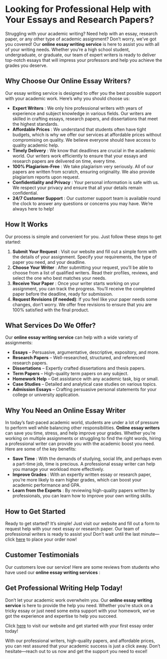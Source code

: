 # Looking for Professional Help with Your Essays and Research Papers?

Struggling with your academic writing? Need help with an essay, research paper, or any other type of academic assignment? Don’t worry, we’ve got you covered! Our **online essay writing service** is here to assist you with all of your writing needs. Whether you’re a high school student, undergraduate, or graduate, our team of expert writers is ready to deliver top-notch essays that will impress your professors and help you achieve the grades you deserve.

## Why Choose Our Online Essay Writers?

Our essay writing service is designed to offer you the best possible support with your academic work. Here’s why you should choose us:

- **Expert Writers** : We only hire professional writers with years of experience and subject knowledge in various fields. Our writers are skilled in crafting essays, research papers, and dissertations that meet the highest standards.
- **Affordable Prices** : We understand that students often have tight budgets, which is why we offer our services at affordable prices without compromising on quality. We believe everyone should have access to quality academic help.
- **Timely Delivery** : We know that deadlines are crucial in the academic world. Our writers work efficiently to ensure that your essays and research papers are delivered on time, every time.
- **100% Plagiarism-Free** : We take plagiarism very seriously. All of our papers are written from scratch, ensuring originality. We also provide plagiarism reports upon request.
- **Confidentiality and Privacy** : Your personal information is safe with us. We respect your privacy and ensure that all your details remain confidential.
- **24/7 Customer Support** : Our customer support team is available round the clock to answer any questions or concerns you may have. We’re always here to help!

## How It Works

Our process is simple and convenient for you. Just follow these steps to get started:

1. **Submit Your Request** : Visit our website and fill out a simple form with the details of your assignment. Specify your requirements, the type of paper you need, and your deadline.
2. **Choose Your Writer** : After submitting your request, you’ll be able to choose from a list of qualified writers. Read their profiles, reviews, and select the one who best matches your needs.
3. **Receive Your Paper** : Once your writer starts working on your assignment, you can track the progress. You’ll receive the completed paper before the deadline, ready for submission.
4. **Request Revisions (if needed)**: If you feel like your paper needs some changes, don’t worry. We offer free revisions to ensure that you are 100% satisfied with the final product.

## What Services Do We Offer?

Our **online essay writing service** can help with a wide variety of assignments:

- **Essays** – Persuasive, argumentative, descriptive, expository, and more.
- **Research Papers** – Well-researched, structured, and referenced research papers.
- **Dissertations** – Expertly crafted dissertations and thesis papers.
- **Term Papers** – High-quality term papers on any subject.
- **Homework Help** – Get assistance with any academic task, big or small.
- **Case Studies** – Detailed and analytical case studies on various topics.
- **Admission Essays** – Crafting persuasive personal statements for your college or university application.

## Why You Need an Online Essay Writer

In today’s fast-paced academic world, students are under a lot of pressure to perform well while balancing other responsibilities. **Online essay writers** can save you time, stress, and help improve your grades. Whether you’re working on multiple assignments or struggling to find the right words, hiring a professional writer can provide you with the academic boost you need. Here are some of the key benefits:

- **Save Time** : With the demands of studying, social life, and perhaps even a part-time job, time is precious. A professional essay writer can help you manage your workload more effectively.
- **Improve Grades** : With an expertly written essay or research paper, you’re more likely to earn higher grades, which can boost your academic performance and GPA.
- **Learn from the Experts** : By reviewing high-quality papers written by professionals, you can learn how to improve your own writing skills.

## How to Get Started

Ready to get started? It’s simple! Just visit our website and fill out a form to request help with your next essay or research paper. Our team of professional writers is ready to assist you! Don’t wait until the last minute—click [here](https://tinyurl.com/topessay?keyword=online+essay+writer) to place your order now!

## Customer Testimonials

Our customers love our service! Here are some reviews from students who have used our **online essay writing services** :

## Get Professional Writing Help Today!

Don’t let your academic work overwhelm you. Our **online essay writing service** is here to provide the help you need. Whether you’re stuck on a tricky essay or just need some extra support with your homework, we’ve got the experience and expertise to help you succeed.

Click [here](https://tinyurl.com/topessay?keyword=online+essay+writer) to visit our website and get started with your first essay order today!

With our professional writers, high-quality papers, and affordable prices, you can rest assured that your academic success is just a click away. Don’t hesitate—reach out to us now and get the support you need to excel!
